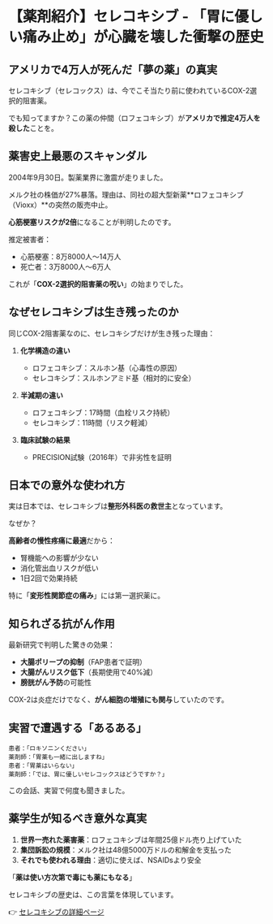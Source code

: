# 【薬剤紹介】セレコキシブ - 「胃に優しい痛み止め」が心臓を壊した衝撃の歴史

## アメリカで4万人が死んだ「夢の薬」の真実

セレコキシブ（セレコックス）は、今でこそ当たり前に使われているCOX-2選択的阻害薬。

でも知ってますか？この薬の仲間（ロフェコキシブ）が**アメリカで推定4万人を殺した**ことを。

## 薬害史上最悪のスキャンダル

2004年9月30日。製薬業界に激震が走りました。

メルク社の株価が27%暴落。理由は、同社の超大型新薬**ロフェコキシブ（Vioxx）**の突然の販売中止。

**心筋梗塞リスクが2倍**になることが判明したのです。

推定被害者：
- 心筋梗塞：8万8000人〜14万人
- 死亡者：3万8000人〜6万人

これが「**COX-2選択的阻害薬の呪い**」の始まりでした。

## なぜセレコキシブは生き残ったのか

同じCOX-2阻害薬なのに、セレコキシブだけが生き残った理由：

1. **化学構造の違い**
   - ロフェコキシブ：スルホン基（心毒性の原因）
   - セレコキシブ：スルホンアミド基（相対的に安全）

2. **半減期の違い**
   - ロフェコキシブ：17時間（血栓リスク持続）
   - セレコキシブ：11時間（リスク軽減）

3. **臨床試験の結果**
   - PRECISION試験（2016年）で非劣性を証明

## 日本での意外な使われ方

実は日本では、セレコキシブは**整形外科医の救世主**となっています。

なぜか？

**高齢者の慢性疼痛に最適**だから：
- 腎機能への影響が少ない
- 消化管出血リスクが低い
- 1日2回で効果持続

特に「**変形性関節症の痛み**」には第一選択薬に。

## 知られざる抗がん作用

最新研究で判明した驚きの効果：

- **大腸ポリープの抑制**（FAP患者で証明）
- **大腸がんリスク低下**（長期使用で40%減）
- **膀胱がん予防**の可能性

COX-2は炎症だけでなく、**がん細胞の増殖にも関与**していたのです。

## 実習で遭遇する「あるある」

```
患者：「ロキソニンください」
薬剤師：「胃薬も一緒に出しますね」
患者：「胃薬はいらない」
薬剤師：「では、胃に優しいセレコックスはどうですか？」
```

この会話、実習で何度も聞きました。

## 薬学生が知るべき意外な真実

1. **世界一売れた薬害薬**：ロフェコキシブは年間25億ドル売り上げていた
2. **集団訴訟の規模**：メルク社は48億5000万ドルの和解金を支払った
3. **それでも使われる理由**：適切に使えば、NSAIDsより安全

「**薬は使い方次第で毒にも薬にもなる**」

セレコキシブの歴史は、この言葉を体現しています。

👉 [セレコキシブの詳細ページ](https://penwitmi.github.io/okusuri_note/drugs/celecoxib.html)